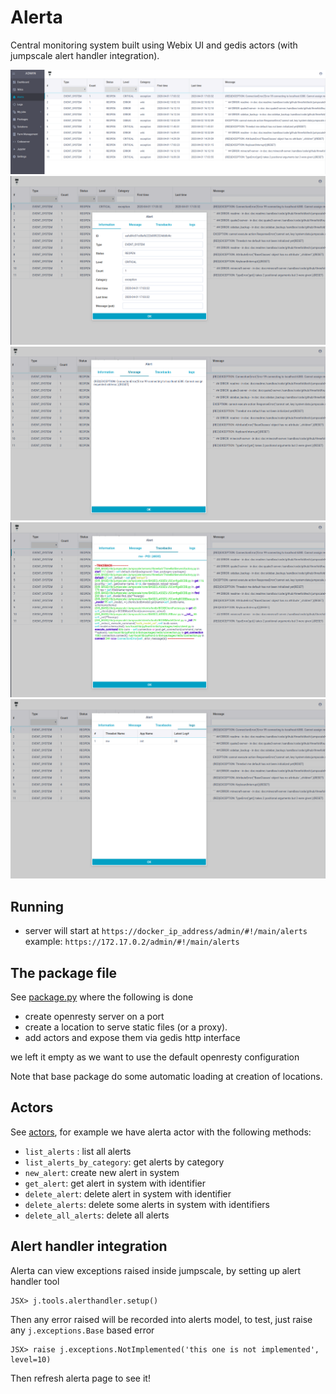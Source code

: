 # Alerta

Central monitoring system built using Webix UI and gedis actors (with jumpscale alert handler integration).

![alerta](./images/alerts1.png)
![alerta](./images/alerts2.png)
![alerta](./images/alerts3.png)
![alerta](./images/alerts4.png)
![alerta](./images/alerts5.png)

## Running

- server will start at `https://docker_ip_address/admin/#!/main/alerts`
example:
`https://172.17.0.2/admin/#!/main/alerts`

## The package file

See [package.py](../package.py) where the following is done

- create openresty server on a port
- create a location to serve static files (or a proxy).
- add actors and expose them via gedis http interface

we left it empty as we want to use the default openresty configuration


Note that base package do some automatic loading at creation of locations.

## Actors

See [actors](../actors), for example we have alerta actor with the following methods:

- `list_alerts` : list all alerts
- `list_alerts_by_category`: get alerts by category
- `new_alert`: create new alert in system
- `get_alert`: get alert in system with identifier
- `delete_alert`: delete alert in system with identifier
- `delete_alerts`: delete some alerts in system with identifiers
- `delete_all_alerts`: delete all alerts


## Alert handler integration

Alerta can view exceptions raised inside jumpscale, by setting up alert handler tool

```
JSX> j.tools.alerthandler.setup()
```

Then any error raised will be recorded into alerts model, to test, just raise any `j.exceptions.Base` based error

```
JSX> raise j.exceptions.NotImplemented('this one is not implemented', level=10)
```

Then refresh alerta page to see it!
